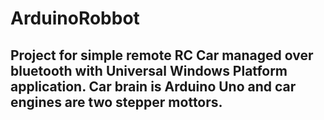 # ArduinoRobbot

## Project for simple remote RC Car managed over bluetooth with Universal Windows Platform application. Car brain is Arduino Uno and car engines are two stepper mottors.
